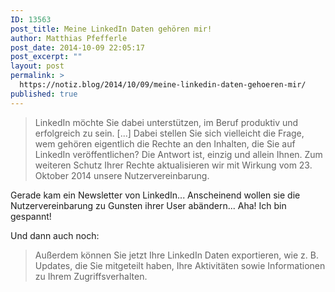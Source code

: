 ```yaml
---
ID: 13563
post_title: Meine LinkedIn Daten gehören mir!
author: Matthias Pfefferle
post_date: 2014-10-09 22:05:17
post_excerpt: ""
layout: post
permalink: >
  https://notiz.blog/2014/10/09/meine-linkedin-daten-gehoeren-mir/
published: true
---
```

<blockquote>LinkedIn möchte Sie dabei unterstützen, im Beruf produktiv und erfolgreich zu sein. [...] Dabei stellen Sie sich vielleicht die Frage, wem gehören eigentlich die Rechte an den Inhalten, die Sie auf LinkedIn veröffentlichen? Die Antwort ist, einzig und allein Ihnen. Zum weiteren Schutz Ihrer Rechte aktualisieren wir mit Wirkung vom 23. Oktober 2014 unsere Nutzervereinbarung.</blockquote>

Gerade kam ein Newsletter von LinkedIn... Anscheinend wollen sie die Nutzervereinbarung zu Gunsten ihrer User abändern... Aha! Ich bin gespannt!

Und dann auch noch:

<blockquote>Außerdem können Sie jetzt Ihre LinkedIn Daten exportieren, wie z. B. Updates, die Sie mitgeteilt haben, Ihre Aktivitäten sowie Informationen zu Ihrem Zugriffsverhalten.</blockquote>